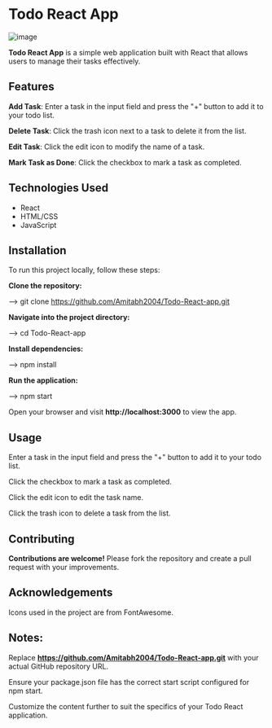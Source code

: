
# Todo React App

![image](https://github.com/Amitabh2004/Todo-React-app/assets/120775614/8249dee4-6389-4be3-a24b-d690d58c55b0)

**Todo React App** is a simple web application built with React that allows users to manage their tasks effectively.

## Features

**Add Task**: Enter a task in the input field and press the "+" button to add it to your todo list.

**Delete Task**: Click the trash icon next to a task to delete it from the list.

**Edit Task**: Click the edit icon to modify the name of a task.

**Mark Task as Done**: Click the checkbox to mark a task as completed. 

 ## Technologies Used
 
* React
* HTML/CSS
* JavaScript
  
## Installation

To run this project locally, follow these steps:

**Clone the repository:**

--> git clone https://github.com/Amitabh2004/Todo-React-app.git

**Navigate into the project directory:**

--> cd Todo-React-app

**Install dependencies:**

--> npm install

**Run the application:**

--> npm start

Open your browser and visit **http://localhost:3000** to view the app.

## Usage

Enter a task in the input field and press the "+" button to add it to your todo list.

Click the checkbox to mark a task as completed.

Click the edit icon to edit the task name.

Click the trash icon to delete a task from the list.

## Contributing

**Contributions are welcome!** Please fork the repository and create a pull request with your improvements.

## Acknowledgements

Icons used in the project are from FontAwesome.

## Notes:

Replace **https://github.com/Amitabh2004/Todo-React-app.git** with your actual GitHub repository URL.

Ensure your package.json file has the correct start script configured for npm start.

Customize the content further to suit the specifics of your Todo React application.
